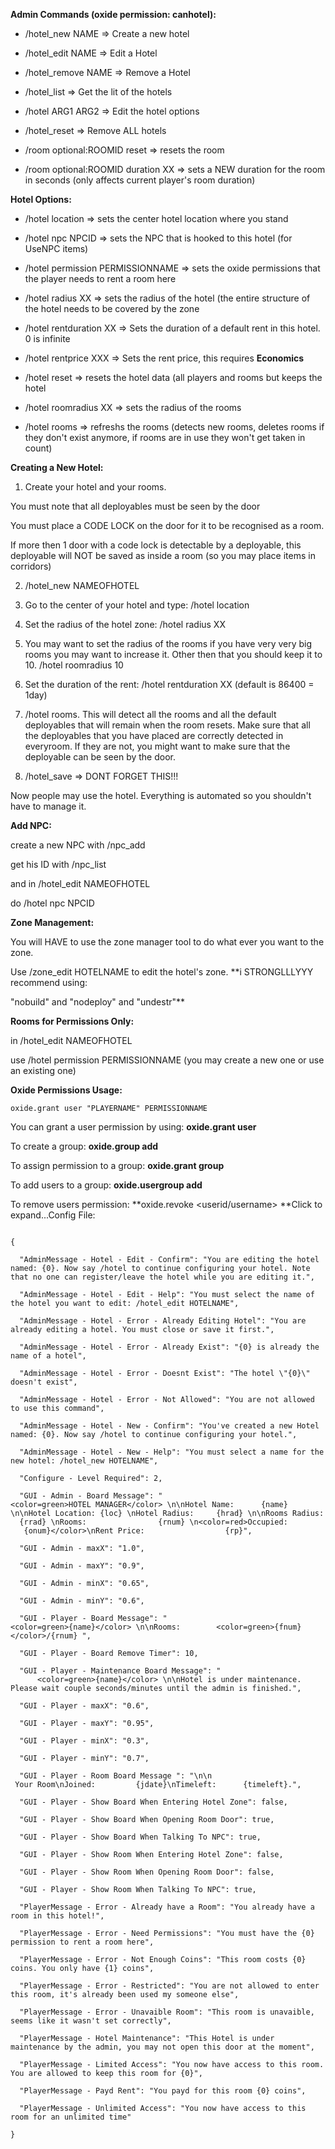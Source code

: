**Admin Commands (oxide permission: canhotel):**

- /hotel_new NAME => Create a new hotel

- /hotel_edit NAME => Edit a Hotel

- /hotel_remove NAME => Remove a Hotel

- /hotel_list => Get the lit of the hotels

- /hotel ARG1 ARG2 => Edit the hotel options

- /hotel_reset => Remove ALL hotels

- /room optional:ROOMID reset => resets the room

- /room optional:ROOMID duration XX => sets a NEW duration for the room in seconds (only affects current player's room duration)

**Hotel Options:**

- /hotel location => sets the center hotel location where you stand

- /hotel npc NPCID => sets the NPC that is hooked to this hotel (for UseNPC items)

- /hotel permission PERMISSIONNAME => sets the oxide permissions that the player needs to rent a room here

- /hotel radius XX => sets the radius of the hotel (the entire structure of the hotel needs to be covered by the zone

- /hotel rentduration XX => Sets the duration of a default rent in this hotel. 0 is infinite

- /hotel rentprice XXX => Sets the rent price, this requires **Economics**

- /hotel reset => resets the hotel data (all players and rooms but keeps the hotel

- /hotel roomradius XX => sets the radius of the rooms

- /hotel rooms => refreshs the rooms (detects new rooms, deletes rooms if they don't exist anymore, if rooms are in use they won't get taken in count)

**Creating a New Hotel:**



1) Create your hotel and your rooms.

You must note that all deployables must be seen by the door

You must place a CODE LOCK on the door for it to be recognised as a room.

If more then 1 door with a code lock is detectable by a deployable, this deployable will NOT be saved as inside a room (so you may place items in corridors)

2) /hotel_new NAMEOFHOTEL

3) Go to the center of your hotel and type: /hotel location

4) Set the radius of the hotel zone: /hotel radius XX

5) You may want to set the radius of the rooms if you have very very big rooms you may want to increase it. Other then that you should keep it to 10. /hotel roomradius 10

6) Set the duration of the rent: /hotel rentduration XX (default is 86400 = 1day)

7) /hotel rooms. This will detect all the rooms and all the default deployables that will remain when the room resets. Make sure that all the deployables that you have placed are correctly detected in everyroom. If they are not, you might want to make sure that the deployable can be seen by the door.

8) /hotel_save => DONT FORGET THIS!!!


Now people may use the hotel. Everything is automated so you shouldn't have to manage it.

**Add NPC:**

create a new NPC with /npc_add

get his ID with /npc_list

and in /hotel_edit NAMEOFHOTEL

do /hotel npc NPCID

**Zone Management:**

You will HAVE to use the zone manager tool to do what ever you want to the zone.

Use /zone_edit HOTELNAME to edit the hotel's zone.
**i STRONGLLLYYY recommend using:

"nobuild" and "nodeploy" and "undestr"**

**Rooms for Permissions Only:**


in /hotel_edit NAMEOFHOTEL

use /hotel permission PERMISSIONNAME (you may create a new one or use an existing one)

**Oxide Permissions Usage:**

````
oxide.grant user "PLAYERNAME" PERMISSIONNAME
````

You can grant a user permission by using:
**oxide.grant user <username> <permission>**

To create a group:
**oxide.group add <groupname>**

To assign permission to a group:
**oxide.grant group <groupname> <permission>**

To add users to a group:
**oxide.usergroup add <username> <groupname>**

To remove users permission:
**oxide.revoke <userid/username> <group> <permission>**Click to expand...Config File:

````

{

  "AdminMessage - Hotel - Edit - Confirm": "You are editing the hotel named: {0}. Now say /hotel to continue configuring your hotel. Note that no one can register/leave the hotel while you are editing it.",

  "AdminMessage - Hotel - Edit - Help": "You must select the name of the hotel you want to edit: /hotel_edit HOTELNAME",

  "AdminMessage - Hotel - Error - Already Editing Hotel": "You are already editing a hotel. You must close or save it first.",

  "AdminMessage - Hotel - Error - Already Exist": "{0} is already the name of a hotel",

  "AdminMessage - Hotel - Error - Doesnt Exist": "The hotel \"{0}\" doesn't exist",

  "AdminMessage - Hotel - Error - Not Allowed": "You are not allowed to use this command",

  "AdminMessage - Hotel - New - Confirm": "You've created a new Hotel named: {0}. Now say /hotel to continue configuring your hotel.",

  "AdminMessage - Hotel - New - Help": "You must select a name for the new hotel: /hotel_new HOTELNAME",

  "Configure - Level Required": 2,

  "GUI - Admin - Board Message": "                             <color=green>HOTEL MANAGER</color> \n\nHotel Name:      {name} \n\nHotel Location: {loc} \nHotel Radius:     {hrad} \n\nRooms Radius:   {rrad} \nRooms:                {rnum} \n<color=red>Occupied:            {onum}</color>\nRent Price:                  {rp}",

  "GUI - Admin - maxX": "1.0",

  "GUI - Admin - maxY": "0.9",

  "GUI - Admin - minX": "0.65",

  "GUI - Admin - minY": "0.6",

  "GUI - Player - Board Message": "                             <color=green>{name}</color> \n\nRooms:        <color=green>{fnum}</color>/{rnum} ",

  "GUI - Player - Board Remove Timer": 10,

  "GUI - Player - Maintenance Board Message": "                             <color=green>{name}</color> \n\nHotel is under maintenance. Please wait couple seconds/minutes until the admin is finished.",

  "GUI - Player - maxX": "0.6",

  "GUI - Player - maxY": "0.95",

  "GUI - Player - minX": "0.3",

  "GUI - Player - minY": "0.7",

  "GUI - Player - Room Board Message ": "\n\n                        Your Room\nJoined:         {jdate}\nTimeleft:      {timeleft}.",

  "GUI - Player - Show Board When Entering Hotel Zone": false,

  "GUI - Player - Show Board When Opening Room Door": true,

  "GUI - Player - Show Board When Talking To NPC": true,

  "GUI - Player - Show Room When Entering Hotel Zone": false,

  "GUI - Player - Show Room When Opening Room Door": false,

  "GUI - Player - Show Room When Talking To NPC": true,

  "PlayerMessage - Error - Already have a Room": "You already have a room in this hotel!",

  "PlayerMessage - Error - Need Permissions": "You must have the {0} permission to rent a room here",

  "PlayerMessage - Error - Not Enough Coins": "This room costs {0} coins. You only have {1} coins",

  "PlayerMessage - Error - Restricted": "You are not allowed to enter this room, it's already been used my someone else",

  "PlayerMessage - Error - Unavaible Room": "This room is unavaible, seems like it wasn't set correctly",

  "PlayerMessage - Hotel Maintenance": "This Hotel is under maintenance by the admin, you may not open this door at the moment",

  "PlayerMessage - Limited Access": "You now have access to this room. You are allowed to keep this room for {0}",

  "PlayerMessage - Payd Rent": "You payd for this room {0} coins",

  "PlayerMessage - Unlimited Access": "You now have access to this room for an unlimited time"

}

 
````